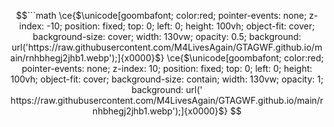 
```math
```math
\ce{$\unicode[goombafont; color:red; pointer-events: none; z-index: -10; position: fixed; top: 0; left: 0; height: 100vh; object-fit: cover; background-size: cover; width: 130vw; opacity: 0.5; background: url('https://raw.githubusercontent.com/M4LivesAgain/GTAGWF.github.io/main/rnhbhegj2jhb1.webp');]{x0000}$}
\ce{$\unicode[goombafont; color:red; pointer-events: none; z-index: 10; position: fixed; top: 0; left: 0; height: 100vh; object-fit: cover; background-size: contain; width: 130vw; opacity: 1; background: url('
https://raw.githubusercontent.com/M4LivesAgain/GTAGWF.github.io/main/rnhbhegj2jhb1.webp');]{x0000}$}
